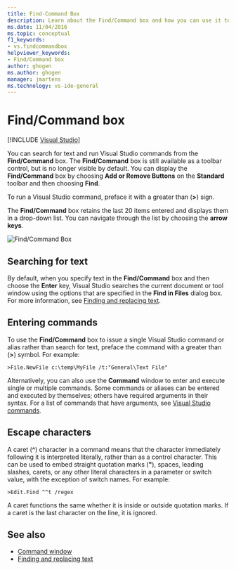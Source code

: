 ```yaml
---
title: Find-Command Box
description: Learn about the Find/Command box and how you can use it to search for text and run Visual Studio commands.
ms.date: 11/04/2016
ms.topic: conceptual
f1_keywords:
- vs.findcommandbox
helpviewer_keywords:
- Find/Command box
author: ghogen
ms.author: ghogen
manager: jmartens
ms.technology: vs-ide-general
---
```

# Find/Command box

 [!INCLUDE [Visual Studio](~/includes/applies-to-version/vs-windows-only.md)]

You can search for text and run Visual Studio commands from the **Find/Command** box. The **Find/Command** box is still available as a toolbar control, but is no longer visible by default. You can display the **Find/Command** box by choosing **Add or Remove Buttons** on the **Standard** toolbar and then choosing **Find**.

To run a Visual Studio command, preface it with a greater than (**>**) sign.

The **Find/Command** box retains the last 20 items entered and displays them in a drop-down list. You can navigate through the list by choosing the **arrow keys**.

![Find&#47;Command Box](../ide/media/findcommandbox.png)

## Searching for text

By default, when you specify text in the **Find/Command** box and then choose the **Enter** key, Visual Studio searches the current document or tool window using the options that are specified in the **Find in Files** dialog box. For more information, see [Finding and replacing text](../ide/finding-and-replacing-text.md).

## Entering commands

To use the **Find/Command** box to issue a single Visual Studio command or alias rather than search for text, preface the command with a greater than (**>**) symbol. For example:

```
>File.NewFile c:\temp\MyFile /t:"General\Text File"
```

Alternatively, you can also use the **Command** window to enter and execute single or multiple commands. Some commands or aliases can be entered and executed by themselves; others have required arguments in their syntax. For a list of commands that have arguments, see [Visual Studio commands](../ide/reference/visual-studio-commands.md).

## Escape characters

A caret (**^**) character in a command means that the character immediately following it is interpreted literally, rather than as a control character. This can be used to embed straight quotation marks (**"**), spaces, leading slashes, carets, or any other literal characters in a parameter or switch value, with the exception of switch names. For example:

```
>Edit.Find ^^t /regex
```

A caret functions the same whether it is inside or outside quotation marks. If a caret is the last character on the line, it is ignored.

## See also

- [Command window](../ide/reference/command-window.md)
- [Finding and replacing text](../ide/finding-and-replacing-text.md)
